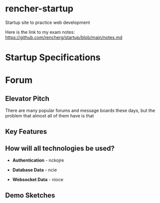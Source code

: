 # rencher-startup
Startup site to practice web development


Here is the link to my exam notes:
https://github.com/rencherg/startup/blob/main/notes.md

# Startup Specifications

# Forum

## Elevator Pitch

There are many popular forums and message boards these days, but the problem that almost all of them have is that

## Key Features

## How will all technologies be used?

* **Authentication** - nckojre

* **Database Data** - ncie

* **Websocket Data** - nioce

## Demo Sketches
